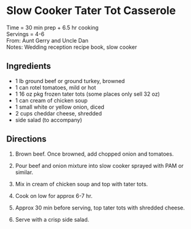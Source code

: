 Slow Cooker Tater Tot Casserole
======

Time = 30 min prep + 6.5 hr cooking \
Servings = 4-6 \
From: Aunt Gerry and Uncle Dan\
Notes: Wedding reception recipe book, slow cooker 

**Ingredients**
----
- 1 lb ground beef or ground turkey, browned
- 1 can rotel tomatoes, mild or hot
- 1 16 oz pkg frozen tater tots (some places only sell 32 oz)
- 1 can cream of chicken soup
- 1 small white or yellow onion, diced
- 2 cups cheddar cheese, shredded
- side salad (to accompany)

**Directions**
----
1. Brown beef. Once browned, add chopped onion and tomatoes.

2. Pour beef and onion mixture into slow cooker sprayed with PAM or similar.

3. Mix in cream of chicken soup and top with tater tots. 

4. Cook on low for approx 6-7 hr. 

5. Approx 30 min before serving, top tater tots with shredded cheese. 

6. Serve with a crisp side salad. 
